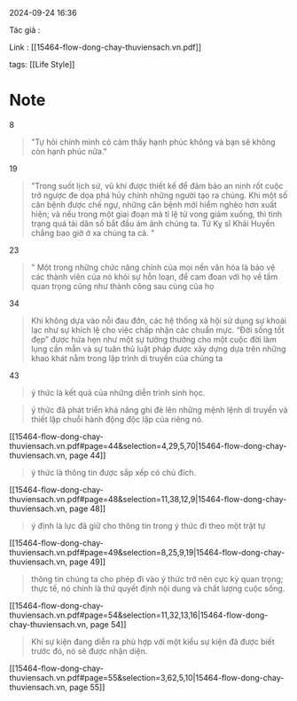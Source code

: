 2024-09-24 16:36

Tác giả :

Link : [[15464-flow-dong-chay-thuviensach.vn.pdf]]

tags: [[Life Style]]
# Note

8
>"Tự hỏi chính mình có cảm thấy hạnh phúc không và bạn sẽ không còn hạnh phúc nữa."


19
>"Trong suốt lịch sử, vũ khí được thiết kế để đảm bảo an ninh rốt cuộc trở ngược đe dọa phá hủy chính những người tạo ra chúng. Khi một số căn bệnh được chế ngự, những căn bệnh mới hiểm nghèo hơn xuất hiện; và nếu trong một giai đoạn mà tỉ lệ tử vong giảm xuống, thì tình trạng quá tải dân số bắt đầu ám ảnh chúng ta. Tứ Kỵ sĩ Khải Huyền chẳng bao giờ ở xa chúng ta cả. "


23 
> " Một trong những chức năng chính của mọi nền văn hóa là bảo vệ các thành viên của nó khỏi sự hỗn loạn, để cam đoan với họ về tầm quan trọng cũng như thành công sau cùng của họ


34
>Khi không dựa vào nỗi đau đớn, các hệ thống xã hội sử dụng sự khoái lạc như sự khích lệ cho việc chấp nhận các chuẩn mực.  “Đời sống tốt đẹp” được hứa hẹn như một sự tưởng thưởng cho một cuộc đời làm lụng cần mẫn và sự tuân thủ luật pháp được xây dựng dựa trên những khao khát nằm trong lập trình di truyền của chúng ta


43
>  ý thức là kết quả của những diễn trình sinh học.


>  ý thức đã phát triển khả năng ghi đè lên những mệnh lệnh di truyền và thiết lập chuỗi hành động độc lập của riêng nó.

[[15464-flow-dong-chay-thuviensach.vn.pdf#page=44&selection=4,29,5,70|15464-flow-dong-chay-thuviensach.vn, page 44]]

>  ý thức là thông tin được sắp xếp có chủ đích.

[[15464-flow-dong-chay-thuviensach.vn.pdf#page=48&selection=11,38,12,9|15464-flow-dong-chay-thuviensach.vn, page 48]]

>  ý định là lực đã giữ cho thông tin trong ý thức đi theo một trật tự

[[15464-flow-dong-chay-thuviensach.vn.pdf#page=49&selection=8,25,9,19|15464-flow-dong-chay-thuviensach.vn, page 49]]

> thông tin chúng ta cho phép đi vào ý thức trở nên cực kỳ quan trọng; thực tế, nó chính là thứ quyết định nội dung và chất lượng cuộc sống.

[[15464-flow-dong-chay-thuviensach.vn.pdf#page=54&selection=11,32,13,16|15464-flow-dong-chay-thuviensach.vn, page 54]]

>  Khi sự kiện đang diễn ra phù hợp với một kiểu sự kiện đã được biết trước đó, nó sẽ được nhận diện.

[[15464-flow-dong-chay-thuviensach.vn.pdf#page=55&selection=3,62,5,10|15464-flow-dong-chay-thuviensach.vn, page 55]]